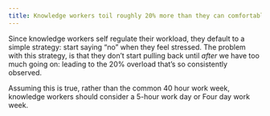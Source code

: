 ```yaml
---
title: Knowledge workers toil roughly 20% more than they can comfortably handle
---
```


Since knowledge workers self regulate their workload, they default to a simple strategy: start saying “no” when they feel stressed. The problem with this strategy, is that they don’t start pulling back until _after_ we have too much going on: leading to the 20% overload that’s so consistently observed.

Assuming this is true, rather than the common 40 hour work week, knowledge workers should consider a 5-hour work day or Four day work week.
